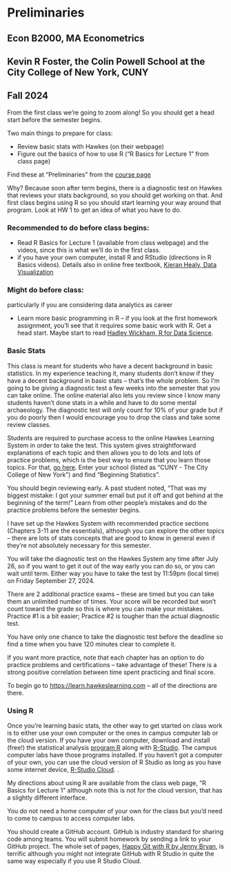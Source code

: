 Preliminaries
================

## Econ B2000, MA Econometrics

## Kevin R Foster, the Colin Powell School at the City College of New York, CUNY

## Fall 2024

From the first class we’re going to zoom along! So you should get a head
start before the semester begins.

Two main things to prepare for class:

- Review basic stats with Hawkes (on their webpage)
- Figure out the basics of how to use R (“R Basics for Lecture 1” from
  class page)

Find these at “Preliminaries” from the [course
page](http://kfoster.ccny.cuny.edu/classes/fall2024/)

Why? Because soon after term begins, there is a diagnostic test on
Hawkes that reviews your stats background, so you should get working on
that. And first class begins using R so you should start learning your
way around that program. Look at HW 1 to get an idea of what you have to
do.

### Recommended to do before class begins:

- Read R Basics for Lecture 1 (available from class webpage) and the
  videos, since this is what we’ll do in the first class.
- if you have your own computer, install R and RStudio (directions in R
  Basics videos). Details also in online free textbook, [Kieran Healy,
  Data Visualization](https://socviz.co/)

### Might do before class:

particularly if you are considering data analytics as career

- Learn more basic programming in R – if you look at the first homework
  assignment, you’ll see that it requires some basic work with R. Get a
  head start. Maybe start to read [Hadley Wickham, R for Data
  Science](https://r4ds.had.co.nz/).

### Basic Stats

This class is meant for students who have a decent background in basic
statistics. In my experience teaching it, many students don’t know if
they have a decent background in basic stats – that’s the whole problem.
So I’m going to be giving a diagnostic test a few weeks into the
semester that you can take online. The online material also lets you
review since I know many students haven’t done stats in a while and have
to do some mental archaeology. The diagnostic test will only count for
10% of your grade but if you do poorly then I would encourage you to
drop the class and take some review classes.

Students are required to purchase access to the online Hawkes Learning
System in order to take the test. This system gives straightforward
explanations of each topic and then allows you to do lots and lots of
practice problems, which is the best way to ensure that you learn those
topics. For that, [go here](https://learn.hawkeslearning.com). Enter
your school (listed as “CUNY - The City College of New York”) and find
“Beginning Statistics”.

You should begin reviewing early. A past student noted, “That was my
biggest mistake: I got your summer email but put it off and got behind
at the beginning of the term!” Learn from other people’s mistakes and do
the practice problems before the semester begins.

I have set up the Hawkes System with recommended practice sections
(Chapters 3-11 are the essentials), although you can explore the other
topics – there are lots of stats concepts that are good to know in
general even if they’re not absolutely necessary for this semester.

You will take the diagnostic test on the Hawkes System any time after
July 26, so if you want to get it out of the way early you can do so, or
you can wait until term. Either way you have to take the test by 11:59pm
(local time) on Friday September 27, 2024.

There are 2 additional practice exams – these are timed but you can take
them an unlimited number of times. Your score will be recorded but won’t
count toward the grade so this is where you can make your mistakes.
Practice \#1 is a bit easier; Practice \#2 is tougher than the actual
diagnostic test.

You have only one chance to take the diagnostic test before the deadline
so find a time when you have 120 minutes clear to complete it.

If you want more practice, note that each chapter has an option to do
practice problems and certifications – take advantage of these! There is
a strong positive correlation between time spent practicing and final
score.

To begin go to <https://learn.hawkeslearning.com> – all of the
directions are there.

### Using R

Once you’re learning basic stats, the other way to get started on class
work is to either use your own computer or the ones in campus computer
lab or the cloud version. If you have your own computer, download and
install (free!) the statistical analysis [program
R](http://www.r-project.org/) along with
[R-Studio](http://www.rstudio.com/). The campus computer labs have those
programs installed. If you haven’t got a computer of your own, you can
use the cloud version of R Studio as long as you have some internet
device, [R-Studio Cloud](https://rstudio.cloud/). .

My directions about using R are available from the class web page, “R
Basics for Lecture 1” although note this is not for the cloud version,
that has a slightly different interface.

You do not need a home computer of your own for the class but you’d need
to come to campus to access computer labs.

You should create a GitHub account. GitHub is industry standard for
sharing code among teams. You will submit homework by sending a link to
your GitHub project. The whole set of pages, [Happy Git with R by Jenny
Bryan](https://happygitwithr.com/), is terrific although you might not
integrate GitHub with R Studio in quite the same way especially if you
use R Studio Cloud.
